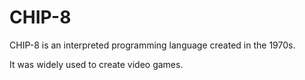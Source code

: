 # CHIP-8

CHIP-8 is an interpreted programming language created in the 1970s.

It was widely used to create video games.

